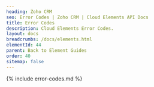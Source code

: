 ```yaml
---
heading: Zoho CRM
seo: Error Codes | Zoho CRM | Cloud Elements API Docs
title: Error Codes
description: Cloud Elements Error Codes.
layout: docs
breadcrumbs: /docs/elements.html
elementId: 44
parent: Back to Element Guides
order: 40
sitemap: false
---
```


{% include error-codes.md %}
